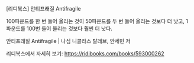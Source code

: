 [리디북스] 안티프래질 Antifragile

100파운드를 한 번 들어 올리는 것이 50파운드를 두 번 들어 올리는 것보다 더 낫고, 1파운드를 100번 들어 올리는 것보다 훨씬 더 낫다. 

안티프래질 Antifragile | 나심 니콜라스 탈레브, 안세민 저

리디북스에서 자세히 보기: https://ridibooks.com/books/593000262